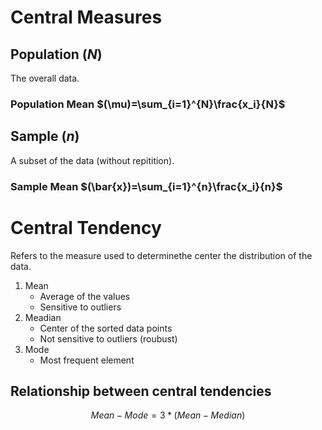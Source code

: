 # Central Measures

## Population $(N)$
The overall data.

### Population Mean $(\mu)=\sum_{i=1}^{N}\frac{x_i}{N}$

## Sample $(n)$
A subset of the data (without repitition).

### Sample Mean $(\bar{x})=\sum_{i=1}^{n}\frac{x_i}{n}$


# Central Tendency

Refers to the measure used to determinethe center the distribution of the data.

1. Mean
    - Average of the values
    - Sensitive to outliers
2. Meadian 
    - Center of the sorted data points
    - Not sensitive to outliers (roubust)
3. Mode
    - Most frequent element

## Relationship between central tendencies
$$ Mean - Mode = 3 * (Mean - Median) $$